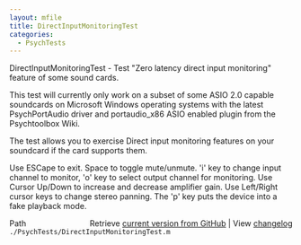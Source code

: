 ```yaml
---
layout: mfile
title: DirectInputMonitoringTest
categories:
  - PsychTests
---
```


DirectInputMonitoringTest \- Test "Zero latency direct input monitoring" feature of some sound cards.

This test will currently only work on a subset of some ASIO 2.0 capable
soundcards on Microsoft Windows operating systems with the latest
PsychPortAudio driver and portaudio\_x86 ASIO enabled plugin from the
Psychtoolbox Wiki.

The test allows you to exercise Direct input monitoring features on your
soundcard if the card supports them.

Use ESCape to exit. Space to toggle mute/unmute. 'i' key to change input
channel to monitor, 'o' key to select output channel for monitoring. Use
Cursor Up/Down to increase and decrease amplifier gain. Use Left/Right
cursor keys to change stereo panning. The 'p' key puts the device into a
fake playback mode.



<div class="code_header" style="text-align:right;">
  <span style="float:left;">Path&nbsp;&nbsp;</span> <span class="counter">Retrieve <a href=
  "https://raw.github.com/Psychtoolbox-3/Psychtoolbox-3/beta/./PsychTests/DirectInputMonitoringTest.m">current version from GitHub</a> | View <a href=
  "https://github.com/Psychtoolbox-3/Psychtoolbox-3/commits/beta/./PsychTests/DirectInputMonitoringTest.m">changelog</a></span>
</div>
<div class="code">
  <code>./PsychTests/DirectInputMonitoringTest.m</code>
</div>
